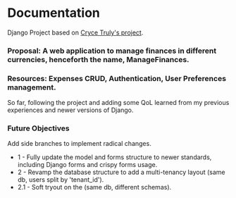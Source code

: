 # Documentation

Django Project based on [Cryce Truly's project](https://github.com/CryceTruly/TrulyInexpensible/tree/master).

### Proposal: A web application to manage finances in different currencies, henceforth the name, ManageFinances.

### Resources: Expenses CRUD, Authentication, User Preferences management.

So far, following the project and adding some QoL learned from my previous experiences and newer versions of Django.

### Future Objectives

Add side branches to implement radical changes.
  * 1 - Fully update the model and forms structure to newer standards, including Django forms and crispy forms usage.
  * 2 - Revamp the database structure to add a multi-tenancy layout (same db, users split by 'tenant_id').
  * 2.1 - Soft tryout on the (same db, different schemas).


